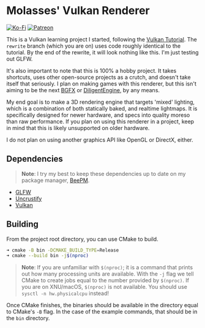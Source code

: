 # Molasses' Vulkan Renderer
[![Ko-Fi](https://img.shields.io/badge/donate-kofi-blue?style=for-the-badge&logo=ko-fi&color=E35B57&logoColor=FFFFFF&labelColor=232323)](https://ko-fi.com/molasses)
[![Patreon](https://img.shields.io/badge/donate-patreon-blue?style=for-the-badge&logo=patreon&color=E35B57&logoColor=FFFFFF&labelColor=232323)](https://www.patreon.com/molasseslover)

This is a Vulkan learning project I started, following the [Vulkan Tutorial](https://vulkan-tutorial.com/).
The `rewrite` branch (which you are on) uses code roughly identical to the tutorial. By the end of the
rewrite, it will look nothing like this. I'm just testing out GLFW.

It's also important to note that this is 100% a hobby project. It takes shortcuts,
uses other open-source projects as a crutch, and doesn't take itself that seriously.
I plan on making games with this renderer, but this isn't aiming to be the next
[BGFX](https://github.com/bkaradzic/bgfx) or [DiligentEngine](https://github.com/DiligentGraphics/DiligentEngine), by any means.

My end goal is to make a 3D rendering engine that targets 'mixed' lighting, which
is a combination of both statically baked, and realtime lightmaps. It is specifically
designed for newer hardware, and specs into quality moreso than raw performance.
If you plan on using this renderer in a project, keep in mind that this is likely
unsupported on older hardware.

I do not plan on using another graphics API like OpenGL or DirectX, either. 

## Dependencies
> **Note**: I try my best to keep these dependencies up to date on my package manager,
[BeePM](https://github.com/BeePackages).

- [GLFW](https://pkgs.org/download/glfw)
- [Uncrustify](https://pkgs.org/search/?q=uncrustify)
- [Vulkan](https://pkgs.org/search/?q=vulkan)

## Building

From the project root directory, you can use CMake to build.

```sh
➜ cmake -B bin -DCMAKE_BUILD_TYPE=Release
➜ cmake --build bin -j$(nproc)
```

> **Note**: If you are unfamiliar with `$(nproc)`; it is a command that prints out
how many processing units are available. With the `-j` flag we tell CMake 
to create jobs equal to the number provided by `$(nproc)`. If you are on XNU/macOS,
 `$(nproc)` is not available. You should use `sysctl -n hw.physicalcpu` instead!

Once CMake finishes, the binaries should be available in the directory
equal to CMake's `-B` flag. In the case of the example commands, that should be
in the `bin` directory. 
